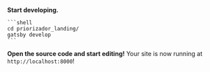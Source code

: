 **Start developing.**

    ```shell
    cd priorizador_landing/
    gatsby develop
    ```

**Open the source code and start editing!**
    Your site is now running at `http://localhost:8000`!
